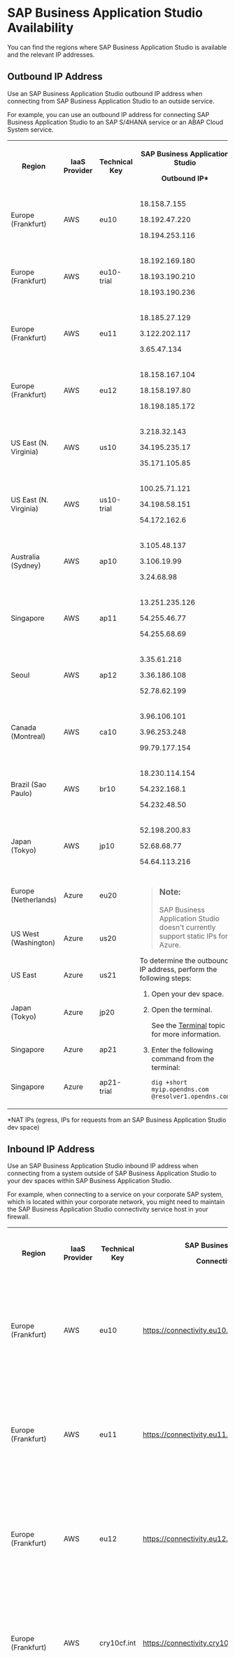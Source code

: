 <!-- loio8509485251814213876223e332bfdcbb -->

# SAP Business Application Studio Availability

You can find the regions where SAP Business Application Studio is available and the relevant IP addresses.



<a name="loio8509485251814213876223e332bfdcbb__section_iv4_wwz_hqb"/>

## Outbound IP Address

Use an SAP Business Application Studio outbound IP address when connecting from SAP Business Application Studio to an outside service.

For example, you can use an outbound IP address for connecting SAP Business Application Studio to an SAP S/4HANA service or an ABAP Cloud System service.


<table>
<tr>
<th>

Region



</th>
<th>

IaaS Provider



</th>
<th>

Technical Key



</th>
<th>

SAP Business Application Studio

Outbound IP\*



</th>
</tr>
<tr>
<td>

Europe \(Frankfurt\)



</td>
<td>

AWS



</td>
<td>

eu10



</td>
<td>

18.158.7.155

18.192.47.220

18.194.253.116



</td>
</tr>
<tr>
<td>

Europe \(Frankfurt\)



</td>
<td>

AWS



</td>
<td>

eu10-trial



</td>
<td>

18.192.169.180

18.193.190.210

18.193.190.236



</td>
</tr>
<tr>
<td>

Europe \(Frankfurt\)



</td>
<td>

AWS



</td>
<td>

eu11



</td>
<td>

18.185.27.129

3.122.202.117

3.65.47.134



</td>
</tr>
<tr>
<td>

Europe \(Frankfurt\)



</td>
<td>

AWS



</td>
<td>

eu12



</td>
<td>

18.158.167.104

18.158.197.80

18.198.185.172



</td>
</tr>
<tr>
<td>

US East \(N. Virginia\)



</td>
<td>

AWS



</td>
<td>

us10



</td>
<td>

3.218.32.143

34.195.235.17

35.171.105.85



</td>
</tr>
<tr>
<td>

US East \(N. Virginia\)



</td>
<td>

AWS



</td>
<td>

us10-trial



</td>
<td>

100.25.71.121

34.198.58.151

54.172.162.6



</td>
</tr>
<tr>
<td>

Australia \(Sydney\)



</td>
<td>

AWS



</td>
<td>

ap10



</td>
<td>

3.105.48.137

3.106.19.99

3.24.68.98



</td>
</tr>
<tr>
<td>

Singapore



</td>
<td>

AWS



</td>
<td>

ap11



</td>
<td>

13.251.235.126

54.255.46.77

54.255.68.69



</td>
</tr>
<tr>
<td>

Seoul



</td>
<td>

AWS



</td>
<td>

ap12



</td>
<td>

3.35.61.218

3.36.186.108

52.78.62.199



</td>
</tr>
<tr>
<td>

Canada \(Montreal\)



</td>
<td>

AWS



</td>
<td>

ca10



</td>
<td>

3.96.106.101

3.96.253.248

99.79.177.154



</td>
</tr>
<tr>
<td>

Brazil \(Sao Paulo\)



</td>
<td>

AWS



</td>
<td>

br10



</td>
<td>

18.230.114.154

54.232.168.1

54.232.48.50



</td>
</tr>
<tr>
<td>

Japan \(Tokyo\)



</td>
<td>

AWS



</td>
<td>

jp10



</td>
<td>

52.198.200.83

52.68.68.77

54.64.113.216



</td>
</tr>
<tr>
<td>

Europe \(Netherlands\)



</td>
<td>

Azure



</td>
<td>

eu20



</td>
<td rowspan="6">

> ### Note:  
> SAP Business Application Studio doesn't currently support static IPs for Azure.

To determine the outbound IP address, perform the following steps:

1.  Open your dev space.
2.  Open the terminal.

    See the [Terminal](Terminal_c8b4ae9.md) topic for more information.

3.  Enter the following command from the terminal:

    ```
    dig +short myip.opendns.com @resolver1.opendns.com
    ```




</td>
</tr>
<tr>
<td>

US West \(Washington\)



</td>
<td>

Azure



</td>
<td>

us20



</td>
</tr>
<tr>
<td>

US East



</td>
<td>

Azure



</td>
<td>

us21



</td>
</tr>
<tr>
<td>

Japan \(Tokyo\)



</td>
<td>

Azure



</td>
<td>

jp20



</td>
</tr>
<tr>
<td>

Singapore



</td>
<td>

Azure



</td>
<td>

ap21



</td>
</tr>
<tr>
<td>

Singapore



</td>
<td>

Azure



</td>
<td>

ap21-trial



</td>
</tr>
</table>

\*NAT IPs \(egress, IPs for requests from an SAP Business Application Studio dev space\)



<a name="loio8509485251814213876223e332bfdcbb__section_nkt_twz_hqb"/>

## Inbound IP Address

Use an SAP Business Application Studio inbound IP address when connecting from a system outside of SAP Business Application Studio to your dev spaces within SAP Business Application Studio.

For example, when connecting to a service on your corporate SAP system, which is located within your corporate network, you might need to maintain the SAP Business Application Studio connectivity service host in your firewall.


<table>
<tr>
<th>

Region



</th>
<th>

IaaS Provider



</th>
<th>

Technical Key



</th>
<th>

SAP Business Application Studio

Connectivity Service Host



</th>
<th>

SAP Business Application Studio

Inbound IP



</th>
</tr>
<tr>
<td>

Europe \(Frankfurt\)



</td>
<td>

AWS



</td>
<td>

eu10



</td>
<td>

https://connectivity.eu10.applicationstudio.cloud.sap



</td>
<td>

18.159.70.155

18.159.232.22

18.156.27.245

18.193.62.167

52.58.227.227

3.66.10.126



</td>
</tr>
<tr>
<td>

Europe \(Frankfurt\)



</td>
<td>

AWS



</td>
<td>

eu11



</td>
<td>

https://connectivity.eu11.applicationstudio.cloud.sap



</td>
<td>

18.158.123.221

18.193.170.223

18.157.124.219

35.156.170.248

3.64.94.185

3.68.127.205



</td>
</tr>
<tr>
<td>

Europe \(Frankfurt\)



</td>
<td>

AWS



</td>
<td>

eu12



</td>
<td>

https://connectivity.eu12.applicationstudio.cloud.sap



</td>
<td>

3.124.78.26

3.64.186.38

35.157.83.247

18.198.238.190

3.66.52.233

3.126.7.208



</td>
</tr>
<tr>
<td>

Europe \(Frankfurt\)



</td>
<td>

AWS



</td>
<td>

cry10cf.int



</td>
<td>

https://connectivity.cry10cf.int.applicationstudio.cloud.sap



</td>
<td>

18.192.167.232

18.198.211.102

18.196.140.56

18.193.50.247

18.156.62.37

3.68.133.153



</td>
</tr>
<tr>
<td>

US East \(N. Virginia\)



</td>
<td>

AWS



</td>
<td>

us10



</td>
<td>

https://connectivity.us10.applicationstudio.cloud.sap



</td>
<td>

100.24.163.249

54.243.145.188

18.210.189.221

44.193.236.153

3.91.126.136

34.236.221.171



</td>
</tr>
<tr>
<td>

Australia \(Sydney\)



</td>
<td>

AWS



</td>
<td>

ap10



</td>
<td>

https://connectivity.ap10.applicationstudio.cloud.sap



</td>
<td>

13.238.41.41

54.153.190.7

52.63.88.22

54.252.50.184

3.105.22.230

13.210.109.84



</td>
</tr>
<tr>
<td>

Singapore



</td>
<td>

AWS



</td>
<td>

ap11



</td>
<td>

https://connectivity.ap11.applicationstudio.cloud.sap



</td>
<td>

18.139.207.29

52.220.86.30

13.213.240.205

54.169.224.233

13.213.216.104

13.213.186.249



</td>
</tr>
<tr>
<td>

Seoul



</td>
<td>

AWS



</td>
<td>

ap12



</td>
<td>

https://connectivity.ap12.applicationstudio.cloud.sap



</td>
<td>

54.180.46.250

3.34.92.76

3.37.239.157

3.37.8.79

3.36.229.98

3.37.237.182



</td>
</tr>
<tr>
<td>

Canada \(Montreal\)



</td>
<td>

AWS



</td>
<td>

ca10



</td>
<td>

https://connectivity.ca10.applicationstudio.cloud.sap



</td>
<td>

3.98.238.174

52.60.170.25

3.97.151.56

3.97.151.215

35.183.175.160

3.98.191.85



</td>
</tr>
<tr>
<td>

Brazil \(Sao Paulo\)



</td>
<td>

AWS



</td>
<td>

br10



</td>
<td>

https://connectivity.br10.applicationstudio.cloud.sap



</td>
<td>

54.207.235.96

54.94.84.199

54.94.12.100

54.94.88.250

18.230.90.202

54.232.23.35



</td>
</tr>
<tr>
<td>

Japan \(Tokyo\)



</td>
<td>

AWS



</td>
<td>

jp10



</td>
<td>

https://connectivity.jp10.applicationstudio.cloud.sap



</td>
<td>

54.95.29.60

18.180.77.231

18.181.101.86

35.74.156.52

35.75.212.58

175.41.212.190



</td>
</tr>
<tr>
<td>

Europe \(Frankfurt\)



</td>
<td>

AWS



</td>
<td>

eu10-trial



</td>
<td>

https://connectivity.eu10cf.trial.applicationstudio.cloud.sap



</td>
<td rowspan="8">

> ### Note:  
> SAP Business Application Studio doesn't currently support static inbound IPs for trial environments and Azure.

To determine the inbound IP address, perform the following steps:

1.  Open the command prompt.
2.  Enter the following command:

    ```
    $ nslookup <connectivity_service_host>
    ```


> ### Note:  
> The inbound IPs may change over time. If you have trouble connecting from an outside system to SAP Business Application Studio, perform the steps above to determine the new inbound IP address.



</td>
</tr>
<tr>
<td>

US East \(N. Virginia\)



</td>
<td>

AWS



</td>
<td>

us10-trial



</td>
<td>

https://connectivity.us10cf.trial.applicationstudio.cloud.sap



</td>
</tr>
<tr>
<td>

Europe \(Netherlands\)



</td>
<td>

Azure



</td>
<td>

eu20



</td>
<td>

https://connectivity.eu20.applicationstudio.cloud.sap



</td>
</tr>
<tr>
<td>

US West \(Washington\)



</td>
<td>

Azure



</td>
<td>

us20



</td>
<td>

https://connectivity.us20.applicationstudio.cloud.sap



</td>
</tr>
<tr>
<td>

US East



</td>
<td>

Azure



</td>
<td>

us21



</td>
<td>

https://connectivity.us21.applicationstudio.cloud.sap



</td>
</tr>
<tr>
<td>

Japan \(Tokyo\)



</td>
<td>

Azure



</td>
<td>

jp20



</td>
<td>

https://connectivity.jp20.applicationstudio.cloud.sap



</td>
</tr>
<tr>
<td>

Singapore



</td>
<td>

Azure



</td>
<td>

ap21



</td>
<td>

https://connectivity.ap21.applicationstudio.cloud.sap



</td>
</tr>
<tr>
<td>

Singapore



</td>
<td>

Azure



</td>
<td>

ap21-trial



</td>
<td>

https://connectivity.ap21cf.trial.applicationstudio.cloud.sap



</td>
</tr>
</table>

